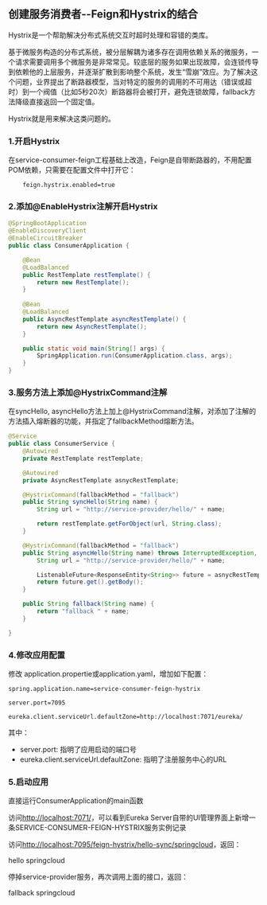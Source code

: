 ## 创建服务消费者--Feign和Hystrix的结合

Hystrix是一个帮助解决分布式系统交互时超时处理和容错的类库。

基于微服务构造的分布式系统，被分层解耦为诸多存在调用依赖关系的微服务，一个请求需要调用多个微服务是非常常见。较底层的服务如果出现故障，会连锁传导到依赖他的上层服务，并逐渐扩散到影响整个系统，发生“雪崩”效应。为了解决这个问题，业界提出了断路器模型，当对特定的服务的调用的不可用达（错误或超时）到一个阀值（比如5秒20次）断路器将会被打开，避免连锁故障，fallback方法降级直接返回一个固定值。

Hystrix就是用来解决这类问题的。

### 1.开启Hystrix

在service-consumer-feign工程基础上改造，Feign是自带断路器的，不用配置POM依赖，只需要在配置文件中打开它：

```
    feign.hystrix.enabled=true
```

### 2.添加@EnableHystrix注解开启Hystrix

```Java
@SpringBootApplication
@EnableDiscoveryClient
@EnableCircuitBreaker
public class ConsumerApplication {

	@Bean
	@LoadBalanced
	public RestTemplate restTemplate() {
		return new RestTemplate();
	}
	
	@Bean
	@LoadBalanced
	public AsyncRestTemplate asyncRestTemplate() {
		return new AsyncRestTemplate();
	}

	public static void main(String[] args) {
		SpringApplication.run(ConsumerApplication.class, args);
	}
}
```
### 3.服务方法上添加@HystrixCommand注解

在syncHello, asyncHello方法上加上@HystrixCommand注解，对添加了注解的方法插入熔断器的功能，并指定了fallbackMethod熔断方法。

```Java
@Service
public class ConsumerService {
	@Autowired
	private RestTemplate restTemplate;

	@Autowired
	private AsyncRestTemplate asnycRestTemplate;

	@HystrixCommand(fallbackMethod = "fallback")
	public String syncHello(String name) {
		String url = "http://service-provider/hello/" + name;

		return restTemplate.getForObject(url, String.class);
	}

	@HystrixCommand(fallbackMethod = "fallback")
	public String asyncHello(String name) throws InterruptedException, ExecutionException {
		String url = "http://service-provider/hello/" + name;

		ListenableFuture<ResponseEntity<String>> future = asnycRestTemplate.getForEntity(url, String.class);
		return future.get().getBody();
	}

	public String fallback(String name) {
		return "fallback " + name;
	}

}	
```

### 4.修改应用配置
修改 application.propertie或application.yaml，增加如下配置：

```
spring.application.name=service-consumer-feign-hystrix

server.port=7095

eureka.client.serviceUrl.defaultZone=http://localhost:7071/eureka/
```
其中：

* server.port: 指明了应用启动的端口号
* eureka.client.serviceUrl.defaultZone: 指明了注册服务中心的URL

### 5.启动应用
直接运行ConsumerApplication的main函数

访问[http://localhost:7071/](http://localhost:7071/)，可以看到Eureka Server自带的UI管理界面上新增一条SERVICE-CONSUMER-FEIGN-HYSTRIX服务实例记录

访问[http://localhost:7095/feign-hystrix/hello-sync/springcloud](http://localhost:7095/ribbon-hystrix/hello-sync/springcloud)，返回：

hello springcloud

停掉service-provider服务，再次调用上面的接口，返回：

fallback springcloud
